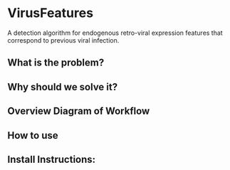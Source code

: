 # VirusFeatures
A detection algorithm for endogenous retro-viral expression features that correspond to previous viral infection. 

## What is the problem?

## Why should we solve it?

## Overview Diagram of Workflow

## How to use

## Install Instructions:
